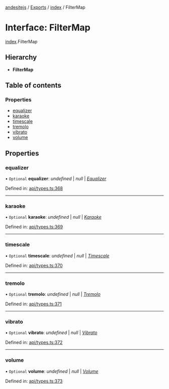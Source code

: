 [andesitejs](../README.md) / [Exports](../modules.md) / [index](../modules/index.md) / FilterMap

# Interface: FilterMap

[index](../modules/index.md).FilterMap

## Hierarchy

* **FilterMap**

## Table of contents

### Properties

- [equalizer](index.filtermap.md#equalizer)
- [karaoke](index.filtermap.md#karaoke)
- [timescale](index.filtermap.md#timescale)
- [tremolo](index.filtermap.md#tremolo)
- [vibrato](index.filtermap.md#vibrato)
- [volume](index.filtermap.md#volume)

## Properties

### equalizer

• `Optional` **equalizer**: *undefined* \| *null* \| [*Equalizer*](api/types.equalizer.md)

Defined in: [api/types.ts:368](https://github.com/Lavaclient/andesite/blob/7241e28/src/api/types.ts#L368)

___

### karaoke

• `Optional` **karaoke**: *undefined* \| *null* \| [*Karaoke*](api/types.karaoke.md)

Defined in: [api/types.ts:369](https://github.com/Lavaclient/andesite/blob/7241e28/src/api/types.ts#L369)

___

### timescale

• `Optional` **timescale**: *undefined* \| *null* \| [*Timescale*](api/types.timescale.md)

Defined in: [api/types.ts:370](https://github.com/Lavaclient/andesite/blob/7241e28/src/api/types.ts#L370)

___

### tremolo

• `Optional` **tremolo**: *undefined* \| *null* \| [*Tremolo*](api/types.tremolo.md)

Defined in: [api/types.ts:371](https://github.com/Lavaclient/andesite/blob/7241e28/src/api/types.ts#L371)

___

### vibrato

• `Optional` **vibrato**: *undefined* \| *null* \| [*Vibrato*](api/types.vibrato.md)

Defined in: [api/types.ts:372](https://github.com/Lavaclient/andesite/blob/7241e28/src/api/types.ts#L372)

___

### volume

• `Optional` **volume**: *undefined* \| *null* \| [*Volume*](api/types.volume.md)

Defined in: [api/types.ts:373](https://github.com/Lavaclient/andesite/blob/7241e28/src/api/types.ts#L373)
